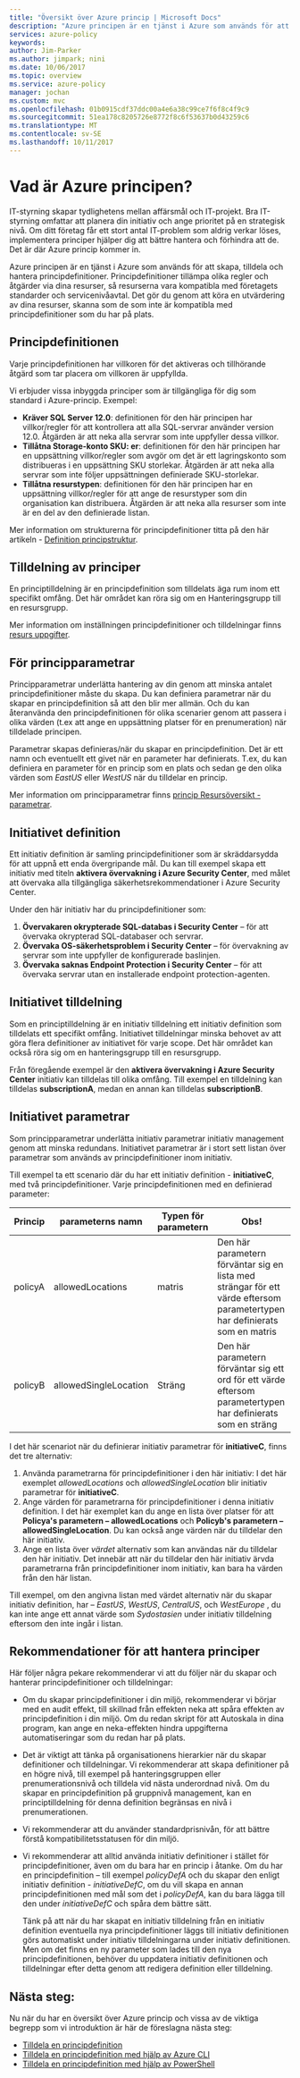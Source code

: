 ```yaml
---
title: "Översikt över Azure princip | Microsoft Docs"
description: "Azure principen är en tjänst i Azure som används för att skapa, tilldela och hantera principdefinitioner i Azure-miljön."
services: azure-policy
keywords: 
author: Jim-Parker
ms.author: jimpark; nini
ms.date: 10/06/2017
ms.topic: overview
ms.service: azure-policy
manager: jochan
ms.custom: mvc
ms.openlocfilehash: 01b0915cdf37ddc00a4e6a38c99ce7f6f8c4f9c9
ms.sourcegitcommit: 51ea178c8205726e8772f8c6f53637b0d43259c6
ms.translationtype: MT
ms.contentlocale: sv-SE
ms.lasthandoff: 10/11/2017
---
```

# <a name="what-is-azure-policy"></a>Vad är Azure principen?

IT-styrning skapar tydlighetens mellan affärsmål och IT-projekt. Bra IT-styrning omfattar att planera din initiativ och ange prioritet på en strategisk nivå. Om ditt företag får ett stort antal IT-problem som aldrig verkar löses, implementera principer hjälper dig att bättre hantera och förhindra att de. Det är där Azure princip kommer in.

Azure principen är en tjänst i Azure som används för att skapa, tilldela och hantera principdefinitioner. Principdefinitioner tillämpa olika regler och åtgärder via dina resurser, så resurserna vara kompatibla med företagets standarder och servicenivåavtal. Det gör du genom att köra en utvärdering av dina resurser, skanna som de som inte är kompatibla med principdefinitioner som du har på plats.

## <a name="policy-definition"></a>Principdefinitionen

Varje principdefinitionen har villkoren för det aktiveras och tillhörande åtgärd som tar placera om villkoren är uppfyllda.

Vi erbjuder vissa inbyggda principer som är tillgängliga för dig som standard i Azure-princip. Exempel:

- **Kräver SQL Server 12.0**: definitionen för den här principen har villkor/regler för att kontrollera att alla SQL-servrar använder version 12.0. Åtgärden är att neka alla servrar som inte uppfyller dessa villkor.
- **Tillåtna Storage-konto SKU: er**: definitionen för den här principen har en uppsättning villkor/regler som avgör om det är ett lagringskonto som distribueras i en uppsättning SKU storlekar. Åtgärden är att neka alla servrar som inte följer uppsättningen definierade SKU-storlekar.
- **Tillåtna resurstypen**: definitionen för den här principen har en uppsättning villkor/regler för att ange de resurstyper som din organisation kan distribuera. Åtgärden är att neka alla resurser som inte är en del av den definierade listan.

Mer information om strukturerna för principdefinitioner titta på den här artikeln - [Definition principstruktur](../azure-resource-manager/resource-manager-policy.md#policy-definition-structure).

## <a name="policy-assignment"></a>Tilldelning av principer
En principtilldelning är en principdefinition som tilldelats äga rum inom ett specifikt omfång. Det här området kan röra sig om en Hanteringsgrupp till en resursgrupp.

Mer information om inställningen principdefinitioner och tilldelningar finns [resurs uppgifter](../azure-resource-manager/resource-manager-policy.md).

## <a name="policy-parameters"></a>För principparametrar
Principparametrar underlätta hantering av din genom att minska antalet principdefinitioner måste du skapa. Du kan definiera parametrar när du skapar en principdefinition så att den blir mer allmän. Och du kan återanvända den principdefinitionen för olika scenarier genom att passera i olika värden (t.ex att ange en uppsättning platser för en prenumeration) när tilldelade principen.

Parametrar skapas definieras/när du skapar en principdefinition. Det är ett namn och eventuellt ett givet när en parameter har definierats. T.ex, du kan definiera en parameter för en princip som en plats och sedan ge den olika värden som *EastUS* eller *WestUS* när du tilldelar en princip.

Mer information om principparametrar finns [princip Resursöversikt - parametrar](../azure-resource-manager/resource-manager-policy.md#parameters).

## <a name="initiative-definition"></a>Initiativet definition
Ett initiativ definition är samling principdefinitioner som är skräddarsydda för att uppnå ett enda övergripande mål. Du kan till exempel skapa ett initiativ med titeln **aktivera övervakning i Azure Security Center**, med målet att övervaka alla tillgängliga säkerhetsrekommendationer i Azure Security Center.

Under den här initiativ har du principdefinitioner som:

1. **Övervakaren okrypterade SQL-databas i Security Center** – för att övervaka okrypterad SQL-databaser och servrar.
2. **Övervaka OS-säkerhetsproblem i Security Center** – för övervakning av servrar som inte uppfyller de konfigurerade baslinjen.
3. **Övervaka saknas Endpoint Protection i Security Center** – för att övervaka servrar utan en installerade endpoint protection-agenten.

## <a name="initiative-assignment"></a>Initiativet tilldelning
Som en principtilldelning är en initiativ tilldelning ett initiativ definition som tilldelats ett specifikt omfång. Initiativet tilldelningar minska behovet av att göra flera definitioner av initiativet för varje scope. Det här området kan också röra sig om en hanteringsgrupp till en resursgrupp.

Från föregående exempel är den **aktivera övervakning i Azure Security Center** initiativ kan tilldelas till olika omfång. Till exempel en tilldelning kan tilldelas **subscriptionA**, medan en annan kan tilldelas **subscriptionB**.

## <a name="initiative-parameters"></a>Initiativet parametrar
Som principparametrar underlätta initiativ parametrar initiativ management genom att minska redundans. Initiativet parametrar är i stort sett listan över parametrar som används av principdefinitioner inom initiativ.

Till exempel ta ett scenario där du har ett initiativ definition - **initiativeC**, med två principdefinitioner. Varje principdefinitionen med en definierad parameter:

|Princip  |parameterns namn     |Typen för parametern  |Obs!                                                                                                |
|--------|----------------------|-------|----------------------------------------------------------------------------------------------------------------|
|policyA |allowedLocations      |matris  |Den här parametern förväntar sig en lista med strängar för ett värde eftersom parametertypen har definierats som en matris |
|policyB |allowedSingleLocation |Sträng |Den här parametern förväntar sig ett ord för ett värde eftersom parametertypen har definierats som en sträng          |

I det här scenariot när du definierar initiativ parametrar för **initiativeC**, finns det tre alternativ:

1. Använda parametrarna för principdefinitioner i den här initiativ: I det här exemplet *allowedLocations* och *allowedSingleLocation* blir initiativ parametrar för  **initiativeC**.
2. Ange värden för parametrarna för principdefinitioner i denna initiativ definition. I det här exemplet kan du ange en lista över platser för att **Policya's parametern – allowedLocations** och **Policyb's parametern – allowedSingleLocation**.
Du kan också ange värden när du tilldelar den här initiativ.
3. Ange en lista över *värdet* alternativ som kan användas när du tilldelar den här initiativ. Det innebär att när du tilldelar den här initiativ ärvda parametrarna från principdefinitioner inom initiativ, kan bara ha värden från den här listan.

Till exempel, om den angivna listan med värdet alternativ när du skapar initiativ definition, har – *EastUS*, *WestUS*, *CentralUS*, och *WestEurope* , du kan inte ange ett annat värde som *Sydostasien* under initiativ tilldelning eftersom den inte ingår i listan.

## <a name="recommendations-for-managing-policies"></a>Rekommendationer för att hantera principer

Här följer några pekare rekommenderar vi att du följer när du skapar och hanterar principdefinitioner och tilldelningar:

- Om du skapar principdefinitioner i din miljö, rekommenderar vi börjar med en audit effekt, till skillnad från effekten neka att spåra effekten av principdefinition i din miljö. Om du redan skript för att Autoskala in dina program, kan ange en neka-effekten hindra uppgifterna automatiseringar som du redan har på plats.
- Det är viktigt att tänka på organisationens hierarkier när du skapar definitioner och tilldelningar. Vi rekommenderar att skapa definitioner på en högre nivå, till exempel på hanteringsgruppen eller prenumerationsnivå och tilldela vid nästa underordnad nivå. Om du skapar en principdefinition på gruppnivå management, kan en principtilldelning för denna definition begränsas en nivå i prenumerationen.
- Vi rekommenderar att du använder standardprisnivån, för att bättre förstå kompatibilitetsstatusen för din miljö.
- Vi rekommenderar att alltid använda initiativ definitioner i stället för principdefinitioner, även om du bara har en princip i åtanke. Om du har en principdefinition – till exempel *policyDefA* och du skapar den enligt initiativ definition - *initiativeDefC*, om du vill skapa en annan principdefinitionen med mål som det i *policyDefA*, kan du bara lägga till den under *initiativeDefC* och spåra dem bättre sätt.

   Tänk på att när du har skapat en initiativ tilldelning från en initiativ definition eventuella nya principdefinitioner läggs till initiativ definitionen görs automatiskt under initiativ tilldelningarna under initiativ definitionen. Men om det finns en ny parameter som lades till den nya principdefinitionen, behöver du uppdatera initiativ definitionen och tilldelningar efter detta genom att redigera definition eller tilldelning.

## <a name="next-steps"></a>Nästa steg:
Nu när du har en översikt över Azure princip och vissa av de viktiga begrepp som vi introduktion är här de föreslagna nästa steg:

- [Tilldela en principdefinition](./assign-policy-definition.md)
- [Tilldela en principdefinition med hjälp av Azure CLI](./assign-policy-definition-cli.md)
- [Tilldela en principdefinition med hjälp av PowerShell](./assign-policy-definition-ps.md)
